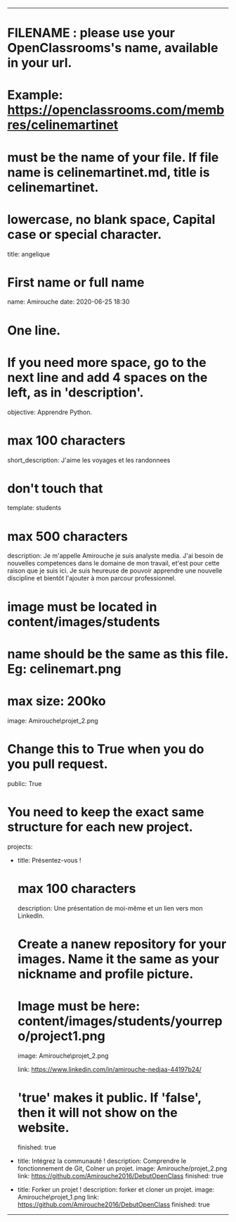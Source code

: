 ﻿---

# FILENAME : please use your OpenClassrooms's name, available in your url.
# Example: https://openclassrooms.com/membres/celinemartinet
# must be the name of your file. If file name is celinemartinet.md, title is celinemartinet.
# lowercase, no blank space, Capital case or special character.
title: angelique

# First name or full name
name: Amirouche
date: 2020-06-25 18:30

# One line.
# If you need more space, go to the next line and add 4 spaces on the left, as in 'description'.
objective: Apprendre Python.

# max 100 characters
short_description: J'aime les voyages et les randonnees 

# don't touch that
template: students

# max 500 characters
description:
    Je m'appelle Amirouche je suis analyste media. J'ai besoin de nouvelles competences dans le domaine de mon travail, et'est pour cette raison que je suis ici. Je suis heureuse de pouvoir apprendre une nouvelle discipline et bientôt l'ajouter à mon parcour professionnel.  

# image must be located in content/images/students
# name should be the same as this file. Eg: celinemart.png
# max size: 200ko
image: Amirouche\projet_2.png

# Change this to True when you do you pull request.
public: True

# You need to keep the exact same structure for each new project.
projects:
  - title: Présentez-vous !
    # max 100 characters
    description: Une présentation de moi-même et un lien vers mon LinkedIn.
    # Create a nanew repository for your images. Name it the same as your nickname and profile picture.
    # Image must be here: content/images/students/yourrepo/project1.png
    image: Amirouche\projet_2.png
	
    link: https://www.linkedin.com/in/amirouche-nedjaa-44197b24/
    # 'true' makes it public. If 'false', then it will not show on the website.
    finished: true
  - title: Intégrez la communauté !
    description: Comprendre le fonctionnement de Git, Colner un projet.
    image: Amirouche/projet_2.png
    link: https://github.com/Amirouche2016/DebutOpenClass
    finished: true
  - title: Forker un projet !
    description: forker et cloner un projet.
    image: Amirouche\projet_1.png
    link: https://github.com/Amirouche2016/DebutOpenClass
    finished: true
---